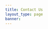 ```yaml
---
title: Contact Us
layout_type: page
banner:
---
```


<script type="text/javascript" src="https://form.jotform.com/jsform/83514956715970"></script>
